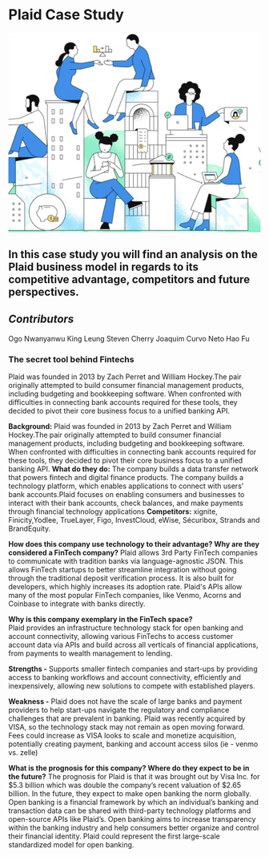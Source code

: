 # Plaid Case Study 
![markdown-image](plaidimage.png)

## In this case study you will find an analysis on the Plaid business model in regards to its competitive advantage, competitors and future perspectives. 
 


## *Contributors*
Ogo Nwanyanwu
King Leung 
Steven Cherry 
Joaquim Curvo Neto 
Hao Fu 



### The secret tool behind Fintechs
Plaid was founded in 2013 by Zach Perret and William Hockey.The pair originally attempted to build consumer financial management products, including budgeting and bookkeeping software. When confronted with difficulties in connecting bank accounts required for these tools, they decided to pivot their core business focus to a unified banking API.


**Background:** Plaid was founded in 2013 by Zach Perret and William Hockey.The pair originally attempted to build consumer financial management products, including budgeting and bookkeeping software. When confronted with difficulties in connecting bank accounts required for these tools, they decided to pivot their core business focus to a unified banking API.
**What do they do:** The company builds a data transfer network that powers fintech and digital finance products. The company builds a technology platform, which enables applications to connect with users’ bank accounts.Plaid focuses on enabling consumers and businesses to interact with their bank accounts, check balances, and make payments through financial technology applications
**Competitors:** xignite, Finicity,Yodlee, TrueLayer, Figo, InvestCloud, eWise, Sécuribox, Strands and BrandEquity.

**How does this company use technology to their advantage? Why are they considered a FinTech company?**
Plaid allows 3rd Party FinTech companies to communicate with tradition banks via language-agnostic JSON.  This allows FinTech startups to better streamline integration without going through the traditional deposit verification process.  It is also built for developers, which highly increases its adoption rate.  Plaid's APIs allow many of the most popular FinTech companies, like Venmo, Acorns and Coinbase to integrate with banks directly.

**Why is this company exemplary in the FinTech space?**  
Plaid provides an infrastructure technology stack for open banking and account connectivity, allowing various FinTechs to access customer account data via APIs and build across all verticals of financial applications, from payments to wealth management to lending.

**Strengths -** Supports smaller fintech companies and start-ups by providing access to banking workflows and account connectivity, efficiently and inexpensively, allowing new solutions to compete with established players.

**Weakness -** Plaid does not have the scale of large banks and payment providers to help start-ups navigate the regulatory and compliance challenges that are prevalent in banking.  Plaid was recently acquired by VISA, so the technology stack may not remain as open moving forward.  Fees could increase as VISA looks to scale and monetize acquisition, potentially creating payment, banking and account access silos (ie - venmo vs. zelle)

**What is the prognosis for this company? Where do they expect to be in the future?**
The prognosis for Plaid is that it was brought out by Visa Inc. for $5.3 billion which was double the company’s recent valuation of $2.65 billion. In the future, they expect to make open banking the norm globally. Open banking is a financial framework by which an individual’s banking and transaction data can be shared with third-party technology platforms and open-source APIs like Plaid’s. Open banking aims to increase transparency within the banking industry and help consumers better organize and control their financial identity.  Plaid could represent the first large-scale standardized model for open banking. 